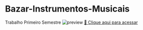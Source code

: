 # Bazar-Instrumentos-Musicais
Trabalho Primeiro Semestre
![preview](./.github/)
[🔗 Clique aqui para acessar](https://raynnerz.github.io/Bazar-Instrumentos-Musicais/)
